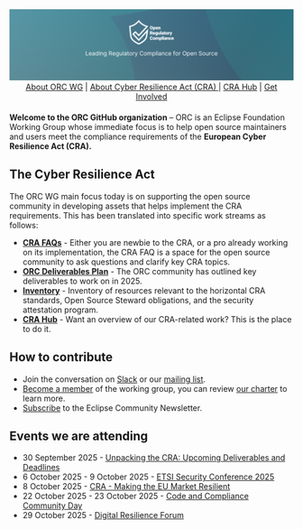  <img src="./images/orc-banner.png" />


<div style="text-align: center; margin-bottom: 20px">
<a href="https://orcwg.org/about/">About ORC WG</a> | <a href="https://orcwg.org/cra/">About Cyber Resilience Act (CRA) </a> | <a href="https://github.com/orcwg/cra-hub">CRA Hub</a> | <a href="https://orcwg.org/participate/">Get Involved </a>

</div>


**Welcome to the ORC GitHub organization** – ORC is an Eclipse Foundation Working Group whose immediate focus is to help open source maintainers and users meet the compliance requirements of the **European Cyber Resilience Act (CRA).**

## The Cyber Resilience Act

The ORC WG main focus today is on supporting the open source community in developing assets that helps implement the CRA requirements. This has been translated into specific work streams as follows:
- **[CRA FAQs](https://github.com/orcwg/cra-hub)** - Either you are newbie to the CRA, or a pro already working on its implementation, the CRA FAQ is a space for the open source community to ask questions and clarify key CRA topics.
- **[ORC Deliverables Plan](https://github.com/orcwg/orcwg/blob/main/cyber-resilience-sig/deliverables.md)** - The ORC community has outlined key deliverables to work on in 2025.
- **[Inventory](https://github.com/orcwg/cra-hub/blob/main/inventory.md)** - Inventory of resources relevant to the horizontal CRA standards, Open Source Steward obligations, and the security attestation program.
- **[CRA Hub](https://github.com/orcwg/cra-hub)** - Want an overview of our CRA-related work? This is the place to do it.

## How to contribute 

- Join the conversation on [Slack](https://join.slack.com/t/orcwg/shared_invite/zt-2vi7gi5ad-re2b35i95ar3WaVF2zoZaA) or our [mailing list](https://accounts.eclipse.org/mailing-list/open-regulatory-compliance).
- [Become a member](https://join.slack.com/t/orcwg/shared_invite/zt-2vi7gi5ad-re2b35i95ar3WaVF2zoZaA) of the working group, you can review [our charter](https://www.eclipse.org/org/workinggroups/open-regulatory-compliance-charter.php) to learn more.
- [Subscribe](https://eclipse.us6.list-manage.com/subscribe?u=eaf9e1f06f194eadc66788a85&id=46e57eacf1&v_id=53&f_id=00fac2e1f0) to the Eclipse Community Newsletter.


## Events we are attending
<!-- START_EVENTS -->
- 30 September 2025 - [Unpacking the CRA: Upcoming Deliverables and Deadlines](https://www.crowdcast.io/c/cra300925)
- 6 October 2025 - 9 October 2025 - [ETSI Security Conference 2025](https://www.etsi.org/events/upcoming-events/2481-etsi-security-conference-oct2025)
- 8 October 2025 - [CRA - Making the EU Market Resilient](https://www.enisa.europa.eu/events/cra-making-the-eu-market-resilient)
- 22 October 2025 - 23 October 2025 - [Code and Compliance Community Day](https://www.eclipse-foundation.events/event/Code-and-compliance-Community-Day-2025/summary)
- 29 October 2025 - [Digital Resilience Forum](https://digitalresilienceforum.com/)
<!-- END_EVENTS -->

